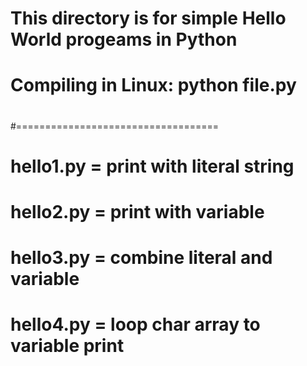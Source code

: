 # This directory is for simple Hello World progeams in Python
#
# Compiling in Linux: python file.py
#
#===================================
#
# hello1.py = print with literal string
# hello2.py = print with variable
# hello3.py = combine literal and variable
# hello4.py = loop char array to variable print
#

